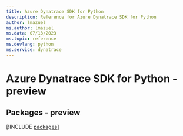 ```yaml
---
title: Azure Dynatrace SDK for Python
description: Reference for Azure Dynatrace SDK for Python
author: lmazuel
ms.author: lmazuel
ms.data: 07/13/2023
ms.topic: reference
ms.devlang: python
ms.service: dynatrace
---
```

# Azure Dynatrace SDK for Python - preview
## Packages - preview
[!INCLUDE [packages](dynatrace-index.md)]